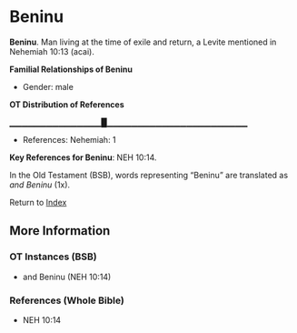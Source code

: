 # Beninu
**Beninu**. 
Man living at the time of exile and return, a Levite mentioned in Nehemiah 10:13 (acai). 




**Familial Relationships of Beninu**


* Gender: male


**OT Distribution of References**

▁▁▁▁▁▁▁▁▁▁▁▁▁▁▁█▁▁▁▁▁▁▁▁▁▁▁▁▁▁▁▁▁▁▁▁▁▁▁
* References: Nehemiah: 1



**Key References for Beninu**: 
NEH 10:14. 


In the Old Testament (BSB), words representing “Beninu” are translated as 
*and Beninu* (1x). 




Return to [Index](00-Index.md)

## More Information

### OT Instances (BSB)

* and Beninu (NEH 10:14)



### References (Whole Bible)

* NEH 10:14



